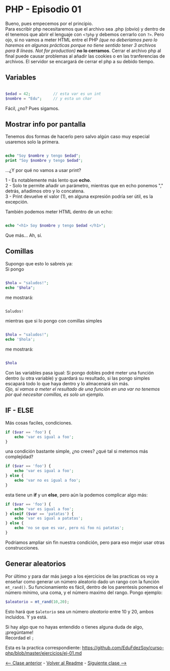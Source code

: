 # PHP - Episodio 01
Bueno, pues empecemos por el principio.  
Para escribir php necesitaremos que el archivo sea .php (obvio) y dentro de él tenemos que abrir el lenguaje con `<?php` y debemos cerrarlo con `?>`. Pero ojo, si no vamos a meter HTML entre el PHP *(que no deberíamos pero lo haremos en algunas prácticas porque no tiene sentido tener 3 archivos para 8 líneas. Not for production)* **no lo cerramos**. Cerrar el archivo php al final puede causar problemas al añadir las cookies o en las tranferencias de archivos. El servidor se encargará de cerrar el php a su debido tiempo.  

## Variables
```php

$edad = 42;          // esta var es un int
$nombre = "Edu";     // y esta un char

```
Fácil, ¿no? Pues sigamos.

## Mostrar info por pantalla

Tenemos dos formas de hacerlo pero salvo algún caso muy especial usaremos solo la primera.

```php

echo "Soy $nombre y tengo $edad";
print "Soy $nombre y tengo $edad";

```

...¿Y por qué no vamos a usar print?  

1 - Es notablemente más lento que **echo**.  
2 - Solo te permite añadir un parámetro, mientras que en echo ponemos "," detrás, añadimos otro y lo concatena.  
3 - Print devuelve el valor (1), en alguna expresión podría ser útil, es la excepción.   

También podemos meter HTML dentro de un echo:

```php

echo "<h1> Soy $nombre y tengo $edad </h1>";

```

Que más... Ah, sí.
## Comillas
Supongo que esto lo sabreis ya:  
Si pongo

```php

$hola = "saludos!";
echo "$hola";

```

me mostrará:

```php

Saludos!

```

mientras que si lo pongo con comillas simples


```php

$hola = "saludos!";
echo '$hola';

```

me mostrará:

```php

$hola

```

Con las variables pasa igual: Si pongo dobles podré meter una función dentro (u otra variable) y guardará su resultado, si las pongo simples escapará todo lo que haya dentro y lo almacenará sin más.  
*Ojo, si vamos a meter el resultado de una función en una var no tenemos por qué necesitar comillas, es solo un ejemplo.*  

## IF - ELSE
Más cosas faciles, condiciones.

```php
if ($var == 'foo') {
    echo 'var es igual a foo';
}
```

una condición bastante simple, ¿no crees? ¿qué tal si metemos más complejidad?

```php
if ($var == 'foo') {
    echo 'var es igual a foo';
} else {
    echo 'var no es igual a foo';
}
```

esta tiene un **if** y un **else**, pero aún la podemos complicar algo más:

```php
if ($var == 'foo') {
    echo 'var es igual a foo';
} elseif ($var == 'patatas') {
    echo 'var es igual a patatas';
} else {
    echo 'no se que es var, pero ni foo ni patatas';
}
```

Podriamos ampliar sin fin nuestra condición, pero para eso mejor usar otras construcciones.  

## Generar aleatorios
Por último y para dar más juego a los ejercicios de las practicas os voy a enseñar como generar un número aleatorio dado un rango con la función `mt_rand()`. Su funcionamiento es fácil, dentro de los parentesis ponemos el número mínimo, una coma, y el número maximo del rango. Pongo ejemplo:  

```php
$aleatorio = mt_rand(10,20);
```

Esto hará que `$aletorio` sea un número *aleatorio* entre 10 y 20, ambos incluidos. Y ya está.  

Si hay algo que no hayas entendido o tienes alguna duda de algo, ¡pregúntame!  
Recordad el `;`  

Esta es la practica correspondiente:
<https://github.com/EduFdezSoy/curso-php/blob/master/ejercicios/ej-01.md>  

[<-- Clase anterior](https://github.com/EduFdezSoy/curso-php/blob/master/guia-ide.md) - [Volver al Readme](https://github.com/EduFdezSoy/curso-php/blob/master/README.md#curso-php) - [Siguiente clase -->](https://github.com/EduFdezSoy/curso-php/blob/master/php-02.md)